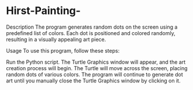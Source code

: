 # Hirst-Painting- 

Description
The program generates random dots on the screen using a predefined list of colors. 
Each dot is positioned and colored randomly, resulting in a visually appealing art piece.

Usage
To use this program, follow these steps:

Run the Python script.
The Turtle Graphics window will appear, and the art creation process will begin.
The Turtle will move across the screen, placing random dots of various colors.
The program will continue to generate dot art until you manually close the Turtle Graphics window by clicking on it.
